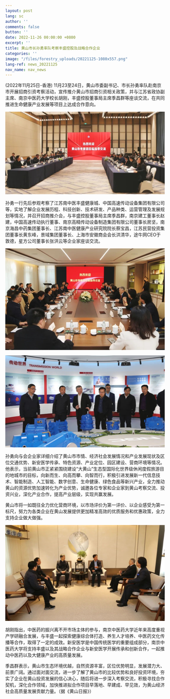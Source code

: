 ```yaml
---
layout: post
lang: sc
author: ''
comments: false
button: ''
date: 2022-11-26 00:00:00 +0800
excerpt: ''
title: 黄山市长孙勇率队考察丰盛控股及战略合作企业
categories: ''
image: "/files/forestry_uploads/20221125-1080x557.png"
lang-ref: news_20221125
nav_name: nav_news
---
```

(2022年11月25日-香港) 11月23至24日，黄山市委副书记、市长孙勇率队赴南京市开展招商引资考察活动，宣传推介黄山市招商引资相关政策，并与江苏省政协副主席、南京中医药大学校长胡刚，丰盛控股董事局主席季昌群等座谈交流，在共同推进生命健康产业发展等项目上达成合作意向。

![](/files/forestry_uploads/20221125-1080x557.png)

孙勇一行先后参观考察了江苏南中医丰盛健康城、中国高速传动设备集团有限公司等，实地了解企业发展历程、科技创新、技术研发、产品种类、运营管理及发展规划等情况，并召开招商推介会，与丰盛控股董事局主席季昌群，南京建工董事长赵建，中国高速传动执行董事、南京高精传动设备制造集团有限公司董事长房坚，南京海昌中药集团董事长、江苏南中医健康产业研究院院长蔡宝昌，江苏民营投资集团董事长黄东峰，景域集团董事长、上海市安徽商会会长洪清华，途牛网CEO于敦德，星⽅公司董事⻓张洪云等企业家座谈交流。

![](/files/forestry_uploads/20221125-1080x685.png)

![](/files/forestry_uploads/20221125-1080x624.png)

孙勇向与会企业家详细介绍了黄山市市情、经济社会发展情况和产业发展现状及区位交通优势、新安医学传承、特色资源、产业定位、园区建设、营商环境等情况。他表示，当前黄山市正紧紧围绕建设“大黄山”生态型国际化世界级休闲度假旅游目的地城市的目标，向新而生、向高而攀、向智而行，积极引进发展新一代信息技术、智能制造、人工智能、数字创意、生命健康、绿色食品等新兴产业，全力推动黄山的资源优势加速转化为产业优势，诚邀各位专家和企业家到黄山考察交流、投资兴业，深化产业合作，提高产业层级，实现共赢发展。

黄山市将一如既往全力优化营商环境，以市场评价为第一评价、以企业感受为第一标尺，努力为各类企业在黄山发展提供更加精准高效的优质服务和优惠政策，全力支持企业做大做强。

![](/files/forestry_uploads/20221125-1080x647.png)

胡刚指出，中医药的振兴离不开市场主体的参与，南京中医药大学近年来高度重视产学研融合发展，与丰盛一起探索健康综合体打造、养生人才培养、中医药文化传播等合作，取得了一定的成效。新安医学是中国传统医学的重要组成部分，南京中医药大学将支持丰盛以及其战略合作企业与新安医学开展传承和创新合作，一起推动中医药以及大健康产业的高质量发展。

季昌群表示，黄山市生态环境优越，自然资源丰富，区位优势明显，发展潜力大、前景广阔。通过面对面交流，进一步了解了黄山市的比较优势和良好投资环境，夯实了企业在黄山投资发展的信心决心，随后将进一步深入考察交流，积极寻找合作契机，深化合作领域，加快推进拟合作项目早落地、早建成、早见效，为黄山经济社会高质量发展贡献力量。（据《黄山日报》）

